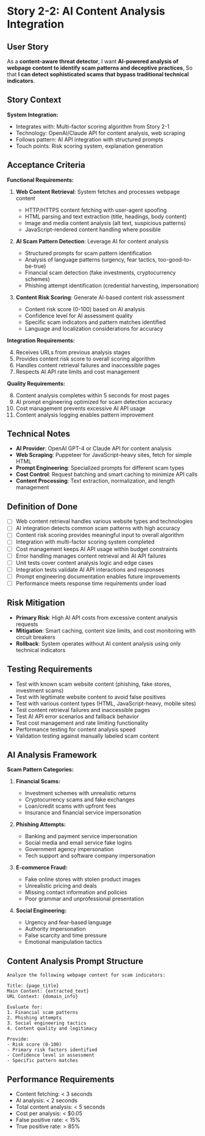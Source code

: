 # Story 2-2: AI Content Analysis Integration

## User Story

As a **content-aware threat detector**,
I want **AI-powered analysis of webpage content to identify scam patterns and deceptive practices**,
So that **I can detect sophisticated scams that bypass traditional technical indicators**.

## Story Context

**System Integration:**
- Integrates with: Multi-factor scoring algorithm from Story 2-1
- Technology: OpenAI/Claude API for content analysis, web scraping
- Follows pattern: AI API integration with structured prompts
- Touch points: Risk scoring system, explanation generation

## Acceptance Criteria

**Functional Requirements:**

1. **Web Content Retrieval**: System fetches and processes webpage content
   - HTTP/HTTPS content fetching with user-agent spoofing
   - HTML parsing and text extraction (title, headings, body content)
   - Image and media content analysis (alt text, suspicious patterns)
   - JavaScript-rendered content handling where possible

2. **AI Scam Pattern Detection**: Leverage AI for content analysis
   - Structured prompts for scam pattern identification
   - Analysis of language patterns (urgency, fear tactics, too-good-to-be-true)
   - Financial scam detection (fake investments, cryptocurrency schemes)
   - Phishing attempt identification (credential harvesting, impersonation)

3. **Content Risk Scoring**: Generate AI-based content risk assessment
   - Content risk score (0-100) based on AI analysis
   - Confidence level for AI assessment quality
   - Specific scam indicators and pattern matches identified
   - Language and localization considerations for accuracy

**Integration Requirements:**

4. Receives URLs from previous analysis stages
5. Provides content risk score to overall scoring algorithm
6. Handles content retrieval failures and inaccessible pages
7. Respects AI API rate limits and cost management

**Quality Requirements:**

8. Content analysis completes within 5 seconds for most pages
9. AI prompt engineering optimized for scam detection accuracy
10. Cost management prevents excessive AI API usage
11. Content analysis logging enables pattern improvement

## Technical Notes

- **AI Provider**: OpenAI GPT-4 or Claude API for content analysis
- **Web Scraping**: Puppeteer for JavaScript-heavy sites, fetch for simple HTML
- **Prompt Engineering**: Specialized prompts for different scam types
- **Cost Control**: Request batching and smart caching to minimize API calls
- **Content Processing**: Text extraction, normalization, and length management

## Definition of Done

- [ ] Web content retrieval handles various website types and technologies
- [ ] AI integration detects common scam patterns with high accuracy
- [ ] Content risk scoring provides meaningful input to overall algorithm
- [ ] Integration with multi-factor scoring system completed
- [ ] Cost management keeps AI API usage within budget constraints
- [ ] Error handling manages content retrieval and AI API failures
- [ ] Unit tests cover content analysis logic and edge cases
- [ ] Integration tests validate AI API interactions and responses
- [ ] Prompt engineering documentation enables future improvements
- [ ] Performance meets response time requirements under load

## Risk Mitigation

- **Primary Risk**: High AI API costs from excessive content analysis requests
- **Mitigation**: Smart caching, content size limits, and cost monitoring with circuit breakers
- **Rollback**: System operates without AI content analysis using only technical indicators

## Testing Requirements

- Test with known scam website content (phishing, fake stores, investment scams)
- Test with legitimate website content to avoid false positives
- Test with various content types (HTML, JavaScript-heavy, mobile sites)
- Test content retrieval failures and inaccessible pages
- Test AI API error scenarios and fallback behavior
- Test cost management and rate limiting functionality
- Performance testing for content analysis speed
- Validation testing against manually labeled scam content

## AI Analysis Framework

**Scam Pattern Categories:**

1. **Financial Scams:**
   - Investment schemes with unrealistic returns
   - Cryptocurrency scams and fake exchanges
   - Loan/credit scams with upfront fees
   - Insurance and financial service impersonation

2. **Phishing Attempts:**
   - Banking and payment service impersonation
   - Social media and email service fake logins
   - Government agency impersonation
   - Tech support and software company impersonation

3. **E-commerce Fraud:**
   - Fake online stores with stolen product images
   - Unrealistic pricing and deals
   - Missing contact information and policies
   - Poor grammar and unprofessional presentation

4. **Social Engineering:**
   - Urgency and fear-based language
   - Authority impersonation
   - False scarcity and time pressure
   - Emotional manipulation tactics

## Content Analysis Prompt Structure

```
Analyze the following webpage content for scam indicators:

Title: {page_title}
Main Content: {extracted_text}
URL Context: {domain_info}

Evaluate for:
1. Financial scam patterns
2. Phishing attempts
3. Social engineering tactics
4. Content quality and legitimacy

Provide:
- Risk score (0-100)
- Primary risk factors identified
- Confidence level in assessment
- Specific pattern matches
```

## Performance Requirements

- Content fetching: < 3 seconds
- AI analysis: < 2 seconds
- Total content analysis: < 5 seconds
- Cost per analysis: < $0.05
- False positive rate: < 15%
- True positive rate: > 85%